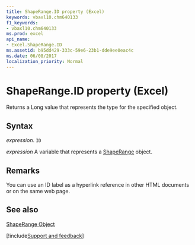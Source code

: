 ```yaml
---
title: ShapeRange.ID property (Excel)
keywords: vbaxl10.chm640133
f1_keywords:
- vbaxl10.chm640133
ms.prod: excel
api_name:
- Excel.ShapeRange.ID
ms.assetid: b95dd429-333c-59e6-23b1-dde9ee0eac4c
ms.date: 06/08/2017
localization_priority: Normal
---
```



# ShapeRange.ID property (Excel)

Returns a Long value that represents the type for the specified object.


## Syntax

_expression_. `ID`

_expression_ A variable that represents a [ShapeRange](Excel.ShapeRange.md) object.


## Remarks

You can use an ID label as a hyperlink reference in other HTML documents or on the same web page.


## See also


[ShapeRange Object](Excel.ShapeRange.md)

[!include[Support and feedback](~/includes/feedback-boilerplate.md)]
